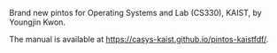 Brand new pintos for Operating Systems and Lab (CS330), KAIST, by Youngjin Kwon.

The manual is available at https://casys-kaist.github.io/pintos-kaistfdf/.
